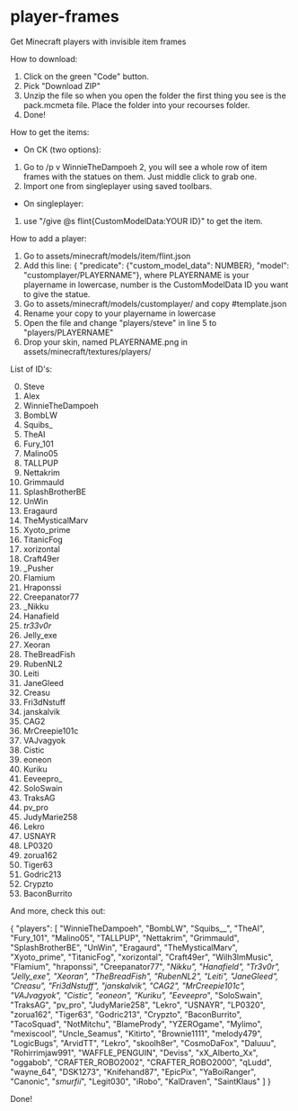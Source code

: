 # player-frames
Get Minecraft players with invisible item frames

How to download:
 1. Click on the green "Code" button.
 2. Pick "Download ZIP"
 3. Unzip the file so when you open the folder the first thing you see is the pack.mcmeta file. Place the folder into your recourses folder.
 4. Done!



How to get the items:
 - On CK (two options):
  1. Go to /p v WinnieTheDampoeh 2, you will see a whole row of item frames with the statues on them. Just middle click to grab one.
  2. Import one from singleplayer using saved toolbars.
 - On singleplayer:
  1. use "/give @s flint{CustomModelData:YOUR ID}" to get the item. 



How to add a player:
  1. Go to assets/minecraft/models/item/flint.json
  2. Add this line: { "predicate": {"custom_model_data": NUMBER}, "model": "customplayer/PLAYERNAME"}, where PLAYERNAME is your playername in lowercase, number is the CustomModelData ID you want to give the statue.
  3. Go to assets/minecraft/models/customplayer/ and copy #template.json
  4. Rename your copy to your playername in lowercase
  5. Open the file and change "players/steve" in line 5 to "players/PLAYERNAME"
  6. Drop your skin, named PLAYERNAME.png in assets/minecraft/textures/players/



List of ID's:

 0. Steve
 1. Alex
 2. WinnieTheDampoeh
 3. BombLW
 4. Squibs_
 5. TheAI
 6. Fury_101
 7. Malino05
 8. TALLPUP
 9. Nettakrim
 10. Grimmauld
 11. SplashBrotherBE
 12. UnWin
 13. Eragaurd
 14. TheMysticalMarv
 15. Xyoto_prime
 16. TitanicFog
 17. xorizontal
 18. Craft49er
 19. _Pusher
 20. Flamium
 21. Hraponssi
 22. Creepanator77
 23. _Nikku
 24. Hanafield
 25. _tr33v0r_
 26. Jelly_exe
 27. Xeoran
 28. TheBreadFish
 29. RubenNL2
 30. Leiti
 31. JaneGleed
 32. Creasu
 33. Fri3dNstuff
 34. janskalvik
 35. CAG2
 36. MrCreepie101c
 37. VAJvagyok
 38. Cistic
 39. eoneon
 40. Kuriku
 41. Eeveepro_
 42. SoloSwain
 43. TraksAG
 44. pv_pro
 45. JudyMarie258
 46. Lekro
 47. USNAYR
 48. LP0320
 49. zorua162
 50. Tiger63
 51. Godric213
 52. Crypzto
 53. BaconBurrito

And more, check this out:

{
  "players": [
    "WinnieTheDampoeh",
    "BombLW",
    "Squibs__",
    "TheAI",
    "Fury_101",
    "Malino05",
    "TALLPUP",
    "Nettakrim",
    "Grimmauld",
    "SplashBrotherBE",
    "UnWin",
    "Eragaurd",
    "TheMysticalMarv",
    "Xyoto_prime",
    "TitanicFog",
    "xorizontal",
    "Craft49er",
    "Wilh3lmMusic",
    "Flamium",
    "hraponssi",
    "Creepanator77",
    "_Nikku",
    "Hanafield",
    "_Tr3v0r_",
    "Jelly_exe",
    "Xeoran",
    "TheBreadFish",
    "RubenNL2",
    "Leiti",
    "JaneGleed",
    "Creasu",
    "Fri3dNstuff",
    "janskalvik",
    "CAG2",
    "MrCreepie101c",
    "VAJvagyok",
    "Cistic",
    "eoneon",
    "Kuriku",
    "Eeveepro_",
    "SoloSwain",
    "TraksAG",
    "pv_pro",
    "JudyMarie258",
    "Lekro",
    "USNAYR",
    "LP0320",
    "zorua162",
    "Tiger63",
    "Godric213",
    "Crypzto",
    "BaconBurrito",
    "TacoSquad",
    "NotMitchu",
    "BlamePrody",
    "YZEROgame",
    "Mylimo",
    "mexiscool",
    "Uncle_Seamus",
    "Kitirto",
    "Brownie1111",
    "melody479",
    "LogicBugs",
    "ArvidTT",
    "Lekro",
    "skoolh8er",
    "CosmoDaFox",
    "Daluuu",
    "Rohirrimjaw991",
    "WAFFLE_PENGUIN",
    "Deviss",
    "xX_Alberto_Xx",
    "oggabob",
    "CRAFTER_ROBO2002",
    "CRAFTER_ROBO2000",
    "qLudd",
    "wayne_64",
    "DSK1273",
    "Knifehand87",
    "EpicPix",
    "YaBoiRanger",
    "Canonic",
    "_smurfii_",
    "Legit030",
    "iRobo",
    "KalDraven",
    "SaintKlaus"
  ]
}

Done!
